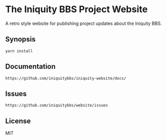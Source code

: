 # The Iniquity BBS Project Website

A retro style website for publishing project updates about the Iniquity BBS.

## Synopsis

    yarn install

## Documentation

    https://github.com/iniquitybbs/iniquity-website/docs/

## Issues

    https://github.com/iniquitybbs/website/issues
## License

MIT
